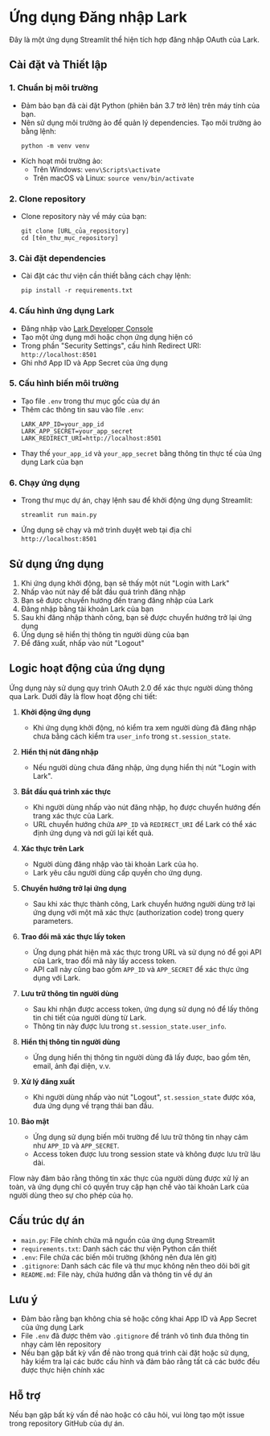 # Ứng dụng Đăng nhập Lark

Đây là một ứng dụng Streamlit thể hiện tích hợp đăng nhập OAuth của Lark.

## Cài đặt và Thiết lập

### 1. Chuẩn bị môi trường

- Đảm bảo bạn đã cài đặt Python (phiên bản 3.7 trở lên) trên máy tính của bạn.
- Nên sử dụng môi trường ảo để quản lý dependencies. Tạo môi trường ảo bằng lệnh:
  ```
  python -m venv venv
  ```
- Kích hoạt môi trường ảo:
  - Trên Windows: `venv\Scripts\activate`
  - Trên macOS và Linux: `source venv/bin/activate`

### 2. Clone repository

- Clone repository này về máy của bạn:
  ```
  git clone [URL_của_repository]
  cd [tên_thư_mục_repository]
  ```

### 3. Cài đặt dependencies

- Cài đặt các thư viện cần thiết bằng cách chạy lệnh:
  ```
  pip install -r requirements.txt
  ```

### 4. Cấu hình ứng dụng Lark

- Đăng nhập vào [Lark Developer Console](https://open.larksuite.com/)
- Tạo một ứng dụng mới hoặc chọn ứng dụng hiện có
- Trong phần "Security Settings", cấu hình Redirect URI: `http://localhost:8501`
- Ghi nhớ App ID và App Secret của ứng dụng

### 5. Cấu hình biến môi trường

- Tạo file `.env` trong thư mục gốc của dự án
- Thêm các thông tin sau vào file `.env`:
  ```
  LARK_APP_ID=your_app_id
  LARK_APP_SECRET=your_app_secret
  LARK_REDIRECT_URI=http://localhost:8501
  ```
- Thay thế `your_app_id` và `your_app_secret` bằng thông tin thực tế của ứng dụng Lark của bạn

### 6. Chạy ứng dụng

- Trong thư mục dự án, chạy lệnh sau để khởi động ứng dụng Streamlit:
  ```
  streamlit run main.py
  ```
- Ứng dụng sẽ chạy và mở trình duyệt web tại địa chỉ `http://localhost:8501`

## Sử dụng ứng dụng

1. Khi ứng dụng khởi động, bạn sẽ thấy một nút "Login with Lark"
2. Nhấp vào nút này để bắt đầu quá trình đăng nhập
3. Bạn sẽ được chuyển hướng đến trang đăng nhập của Lark
4. Đăng nhập bằng tài khoản Lark của bạn
5. Sau khi đăng nhập thành công, bạn sẽ được chuyển hướng trở lại ứng dụng
6. Ứng dụng sẽ hiển thị thông tin người dùng của bạn
7. Để đăng xuất, nhấp vào nút "Logout"



## Logic hoạt động của ứng dụng

Ứng dụng này sử dụng quy trình OAuth 2.0 để xác thực người dùng thông qua Lark. Dưới đây là flow hoạt động chi tiết:

1. **Khởi động ứng dụng**
   - Khi ứng dụng khởi động, nó kiểm tra xem người dùng đã đăng nhập chưa bằng cách kiểm tra `user_info` trong `st.session_state`.

2. **Hiển thị nút đăng nhập**
   - Nếu người dùng chưa đăng nhập, ứng dụng hiển thị nút "Login with Lark".

3. **Bắt đầu quá trình xác thực**
   - Khi người dùng nhấp vào nút đăng nhập, họ được chuyển hướng đến trang xác thực của Lark.
   - URL chuyển hướng chứa `APP_ID` và `REDIRECT_URI` để Lark có thể xác định ứng dụng và nơi gửi lại kết quả.

4. **Xác thực trên Lark**
   - Người dùng đăng nhập vào tài khoản Lark của họ.
   - Lark yêu cầu người dùng cấp quyền cho ứng dụng.

5. **Chuyển hướng trở lại ứng dụng**
   - Sau khi xác thực thành công, Lark chuyển hướng người dùng trở lại ứng dụng với một mã xác thực (authorization code) trong query parameters.

6. **Trao đổi mã xác thực lấy token**
   - Ứng dụng phát hiện mã xác thực trong URL và sử dụng nó để gọi API của Lark, trao đổi mã này lấy access token.
   - API call này cũng bao gồm `APP_ID` và `APP_SECRET` để xác thực ứng dụng với Lark.

7. **Lưu trữ thông tin người dùng**
   - Sau khi nhận được access token, ứng dụng sử dụng nó để lấy thông tin chi tiết của người dùng từ Lark.
   - Thông tin này được lưu trong `st.session_state.user_info`.

8. **Hiển thị thông tin người dùng**
   - Ứng dụng hiển thị thông tin người dùng đã lấy được, bao gồm tên, email, ảnh đại diện, v.v.

9. **Xử lý đăng xuất**
   - Khi người dùng nhấp vào nút "Logout", `st.session_state` được xóa, đưa ứng dụng về trạng thái ban đầu.

10. **Bảo mật**
    - Ứng dụng sử dụng biến môi trường để lưu trữ thông tin nhạy cảm như `APP_ID` và `APP_SECRET`.
    - Access token được lưu trong session state và không được lưu trữ lâu dài.

Flow này đảm bảo rằng thông tin xác thực của người dùng được xử lý an toàn, và ứng dụng chỉ có quyền truy cập hạn chế vào tài khoản Lark của người dùng theo sự cho phép của họ.


## Cấu trúc dự án

- `main.py`: File chính chứa mã nguồn của ứng dụng Streamlit
- `requirements.txt`: Danh sách các thư viện Python cần thiết
- `.env`: File chứa các biến môi trường (không nên đưa lên git)
- `.gitignore`: Danh sách các file và thư mục không nên theo dõi bởi git
- `README.md`: File này, chứa hướng dẫn và thông tin về dự án

## Lưu ý

- Đảm bảo rằng bạn không chia sẻ hoặc công khai App ID và App Secret của ứng dụng Lark
- File `.env` đã được thêm vào `.gitignore` để tránh vô tình đưa thông tin nhạy cảm lên repository
- Nếu bạn gặp bất kỳ vấn đề nào trong quá trình cài đặt hoặc sử dụng, hãy kiểm tra lại các bước cấu hình và đảm bảo rằng tất cả các bước đều được thực hiện chính xác

## Hỗ trợ

Nếu bạn gặp bất kỳ vấn đề nào hoặc có câu hỏi, vui lòng tạo một issue trong repository GitHub của dự án.